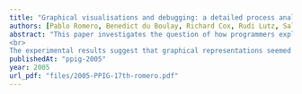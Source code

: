 ```yaml
---
title: "Graphical visualisations and debugging: a detailed process analysis"
authors: [Pablo Romero, Benedict du Boulay, Richard Cox, Rudi Lutz, Sallyann Bryant]
abstract: "This paper investigates the question of how programmers exploit and integrate multiple sources of information. In particular it analyses how undergraduate computer science students used the multiple representations available in a software debugging environment (SDE). This environment allowed them to view the execution of a program in steps and provided them with concurrently displayed, adjacent, multiple and linked representations. These programming representations comprised the program code, two visualisations of it and its output. This investigation studied debugging strategy in terms of rich process data about the use made of the representations available in the SDE and stepping facility. These data comprised computer interaction logs, audio recordings and data about visual attention focus.
<br>
The experimental results suggest that graphical representations seemed to promote a more efficient use of the available visualisations and were therefore associated with a relatively low level of interaction. This paper discusses these results and their implications for programming instruction."
publishedAt: "ppig-2005"
year: 2005
url_pdf: "files/2005-PPIG-17th-romero.pdf"
---
```


